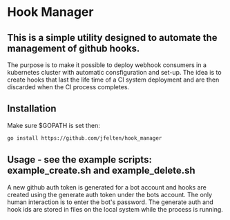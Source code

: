 # Hook Manager

## This is a simple utility designed to automate the management of github hooks. 

The purpose is to make it possible to deploy webhook consumers in a kubernetes cluster with automatic consfiguration and set-up.
The idea is to create hooks that last the life time of a CI system deployment and are then discarded when the CI process completes.

## Installation

Make sure $GOPATH is set then:  

```bash
go install https://github.com/jfelten/hook_manager
```

## Usage - see the example scripts: example_create.sh and example_delete.sh

A new github auth token is generated for a bot account and hooks are created using the generate auth token under the bots account.  The only human interaction is to enter the bot's password.  The generate auth and hook ids are stored in files on the local system while the process is running.